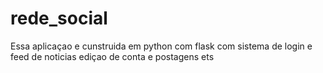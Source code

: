 # rede_social
 Essa aplicaçao e cunstruida em python com flask com sistema de login e feed de noticias ediçao de conta e postagens ets
